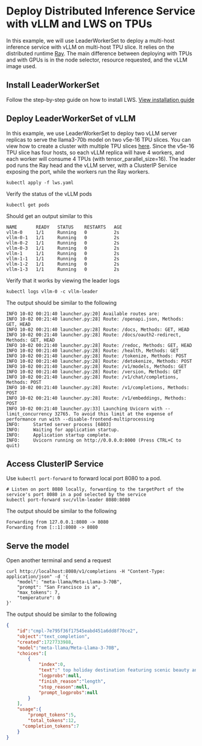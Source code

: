 # Deploy Distributed Inference Service with vLLM and LWS on TPUs

In this example, we will use LeaderWorkerSet to deploy a multi-host inference service with vLLM on multi-host TPU slice. It relies on the distributed runtime [Ray](https://docs.ray.io/en/latest/index.html). The main difference between deploying with TPUs and with GPUs is in the node selector, resource requested, and the vLLM image used. 

## Install LeaderWorkerSet

Follow the step-by-step guide on how to install LWS. [View installation guide](https://lws.sigs.k8s.io/docs/installation/)


## Deploy LeaderWorkerSet of vLLM
In this example, we use LeaderWorkerSet to deploy two vLLM server replicas to serve the llama3-70b model on two v5e-16 TPU slices. You can view how to create a cluster with multiple TPU slices [here](https://cloud.google.com/kubernetes-engine/docs/how-to/tpus). Since the v5e-16 TPU slice has four hosts, so each vLLM replica will have 4 workers, and each worker will consume 4 TPUs (with tensor_parallel_size=16). 
The leader pod runs the Ray head and the vLLM server, with a ClusterIP Service exposing the port, while the workers run the Ray workers.

```shell
kubectl apply -f lws.yaml
```

Verify the status of the vLLM pods
```shell
kubectl get pods
```

Should get an output similar to this
```shell
NAME       READY   STATUS    RESTARTS   AGE
vllm-0     1/1     Running   0          2s
vllm-0-1   1/1     Running   0          2s
vllm-0-2   1/1     Running   0          2s
vllm-0-3   1/1     Running   0          2s
vllm-1     1/1     Running   0          2s
vllm-1-1   1/1     Running   0          2s
vllm-1-2   1/1     Running   0          2s
vllm-1-3   1/1     Running   0          2s
```

Verify that it works by viewing the leader logs
```shell
kubectl logs vllm-0 -c vllm-leader
```

The output should be similar to the following 
```
INFO 10-02 00:21:40 launcher.py:20] Available routes are:
INFO 10-02 00:21:40 launcher.py:28] Route: /openapi.json, Methods: GET, HEAD
INFO 10-02 00:21:40 launcher.py:28] Route: /docs, Methods: GET, HEAD
INFO 10-02 00:21:40 launcher.py:28] Route: /docs/oauth2-redirect, Methods: GET, HEAD
INFO 10-02 00:21:40 launcher.py:28] Route: /redoc, Methods: GET, HEAD
INFO 10-02 00:21:40 launcher.py:28] Route: /health, Methods: GET
INFO 10-02 00:21:40 launcher.py:28] Route: /tokenize, Methods: POST
INFO 10-02 00:21:40 launcher.py:28] Route: /detokenize, Methods: POST
INFO 10-02 00:21:40 launcher.py:28] Route: /v1/models, Methods: GET
INFO 10-02 00:21:40 launcher.py:28] Route: /version, Methods: GET
INFO 10-02 00:21:40 launcher.py:28] Route: /v1/chat/completions, Methods: POST
INFO 10-02 00:21:40 launcher.py:28] Route: /v1/completions, Methods: POST
INFO 10-02 00:21:40 launcher.py:28] Route: /v1/embeddings, Methods: POST
INFO 10-02 00:21:40 launcher.py:33] Launching Uvicorn with --limit_concurrency 32765. To avoid this limit at the expense of performance run with --disable-frontend-multiprocessing
INFO:     Started server process [6803]
INFO:     Waiting for application startup.
INFO:     Application startup complete.
INFO:     Uvicorn running on http://0.0.0.0:8000 (Press CTRL+C to quit)
```

## Access ClusterIP Service

Use `kubectl port-forward` to forward local port 8080 to a pod.
```shell
# Listen on port 8080 locally, forwarding to the targetPort of the service's port 8080 in a pod selected by the service
kubectl port-forward svc/vllm-leader 8080:8080
```

The output should be similar to the following
```shell
Forwarding from 127.0.0.1:8080 -> 8080
Forwarding from [::1]:8080 -> 8080
```

## Serve the model

Open another terminal and send a request
```shell
curl http://localhost:8080/v1/completions -H "Content-Type: application/json" -d '{
    "model": "meta-llama/Meta-Llama-3-70B",
    "prompt": "San Francisco is a",
    "max_tokens": 7,
    "temperature": 0
}'
```

The output should be similar to the following
```json
{
    "id":"cmpl-7e795f36f17545eabd451a6dd8f70ce2",
    "object":"text_completion",
    "created":1727733988,
    "model":"meta-llama/Meta-Llama-3-70B",
    "choices":[
        {
            "index":0,
            "text":" top holiday destination featuring scenic beauty and",
            "logprobs":null,
            "finish_reason":"length",
            "stop_reason":null,
            "prompt_logprobs":null
        }
    ],
    "usage":{
        "prompt_tokens":5,
        "total_tokens":12,
      "completion_tokens":7
    }
}
```